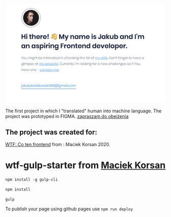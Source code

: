![hero section screen of my portfolio site.](https://github.com/kwiatkowski1981/Kwiatkowski1981.github.io/blob/source/dist/assets/img/portfolio.png)

The first project in which I "translated" human into machine language.
  The project was prototyped in FIGMA.
[zapraszam do obejżenia](https://kwiatkowski1981.github.io/) 


## The project was created for:
[WTF: Co ten frontend](https://cotenfrontend.pl/)   from : Maciek Korsan 2020.




# wtf-gulp-starter from  [Maciek Korsan](https://github.com/maciejkorsan)

`npm install -g gulp-cli`

`npm install`

`gulp`

To publish your page using github pages use `npm run deploy`
